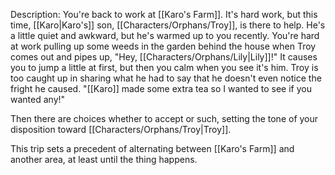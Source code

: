 Description: You're back to work at [[Karo's Farm]]. It's hard work, but this time, [[Karo|Karo's]] son, [[Characters/Orphans/Troy]], is there to help. He's a little quiet and awkward, but he's warmed up to you recently. You're hard at work pulling up some weeds in the garden behind the house when Troy comes out and pipes up, "Hey, [[Characters/Orphans/Lily|Lily]]!" It causes you to jump a little at first, but then you calm when you see it's him. Troy is too caught up in sharing what he had to say that he doesn't even notice the fright he caused. "[[Karo]] made some extra tea so I wanted to see if you wanted any!"

Then there are choices whether to accept or such, setting the tone of your disposition toward [[Characters/Orphans/Troy|Troy]].

This trip sets a precedent of alternating between [[Karo's Farm]] and another area, at least until the thing happens.